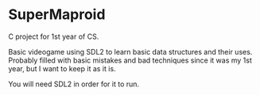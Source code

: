 # SuperMaproid

C project for 1st year of CS.

Basic videogame using SDL2 to learn basic data structures and their uses. 
Probably filled with basic mistakes and bad techniques since it was my 1st year, but I want to keep it as it is.

You will need SDL2 in order for it to run. 

